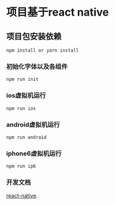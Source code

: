 # 项目基于react native

## 项目包安装依赖
```
npm install or yarn install
```

### 初始化字体以及各组件
```
npm run init
```

### ios虚拟机运行
```
npm run ios
```

### android虚拟机运行
```
npm run android
```

### iphone6虚拟机运行
```
npm run ip6
```

### 开发文档
[react-native](https://facebook.github.io/react-native/).
